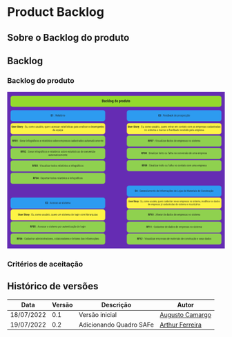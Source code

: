 # Product Backlog

## Sobre o Backlog do produto

## Backlog

### Backlog do produto
![SAfe](./imagens/SAFE.png)


### Critérios de aceitação

## Histórico de versões

| Data       | Versão | Descrição               | Autor                                                         |
| ---------- | ------ | ----------------------- | ------------------------------------------------------------- |
| 18/07/2022 | 0.1    | Versão inicial          | [Augusto Camargo](https://github.com/augustocrmg)             |
| 19/07/2022 | 0.2    | Adicionando Quadro SAFe | [Arthur Ferreira](https://github.com/ArthurFerreiraRodrigues) |